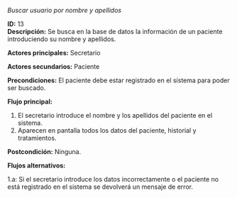 *Buscar usuario por nombre y apellidos*

**ID:** 13  
**Descripción:** Se busca en la base de datos la información de un paciente introduciendo su nombre y apellidos.

**Actores principales:** Secretario

**Actores secundarios:** Paciente

**Precondiciones:** El paciente debe estar registrado en el sistema para poder ser buscado.

**Flujo principal:**

1. El secretario introduce el nombre y los apellidos del paciente en el sistema.  
2. Aparecen en pantalla todos los datos del paciente, historial y tratamientos.

**Postcondición:** Ninguna.

**Flujos alternativos:**

1.a: Si el secretario introduce los datos incorrectamente o el paciente no está registrado en el sistema se devolverá un mensaje de error.